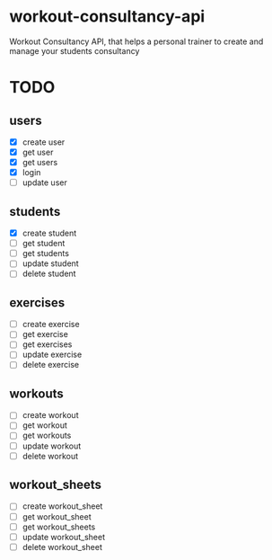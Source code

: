 # workout-consultancy-api
Workout Consultancy API, that helps a personal trainer to create and manage your students consultancy

# TODO
## users
-[x] create user
-[x] get user
-[x] get users
-[x] login
-[ ] update user

## students
-[x] create student
-[ ] get student
-[ ] get students
-[ ] update student
-[ ] delete student

## exercises
-[ ] create exercise
-[ ] get exercise
-[ ] get exercises
-[ ] update exercise
-[ ] delete exercise

## workouts
-[ ] create workout
-[ ] get workout
-[ ] get workouts
-[ ] update workout
-[ ] delete workout

## workout_sheets
-[ ] create workout_sheet
-[ ] get workout_sheet
-[ ] get workout_sheets
-[ ] update workout_sheet
-[ ] delete workout_sheet
